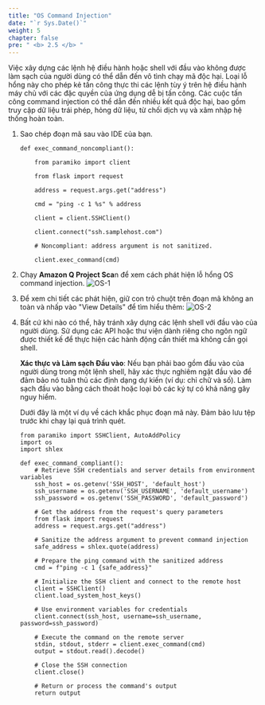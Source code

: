 ```yaml
---
title: "OS Command Injection"
date: "`r Sys.Date()`"
weight: 5
chapter: false
pre: " <b> 2.5 </b> "
---
```


Việc xây dựng các lệnh hệ điều hành hoặc shell với đầu vào không được làm sạch của người dùng có thể dẫn đến vô tình chạy mã độc hại. Loại lỗ hổng này cho phép kẻ tấn công thực thi các lệnh tùy ý trên hệ điều hành máy chủ với các đặc quyền của ứng dụng dễ bị tấn công. Các cuộc tấn công command injection có thể dẫn đến nhiều kết quả độc hại, bao gồm truy cập dữ liệu trái phép, hỏng dữ liệu, từ chối dịch vụ và xâm nhập hệ thống hoàn toàn.

1. Sao chép đoạn mã sau vào IDE của bạn.

   ```
   def exec_command_noncompliant():

       from paramiko import client

       from flask import request

       address = request.args.get("address")

       cmd = "ping -c 1 %s" % address

       client = client.SSHClient()

       client.connect("ssh.samplehost.com")

       # Noncompliant: address argument is not sanitized.

       client.exec_command(cmd)
   ```

2. Chạy **Amazon Q Project Sca**n để xem cách phát hiện lỗ hổng OS command injection.
   ![OS-1](/images/5/OS-1.png?width=90pc)

3. Để xem chi tiết các phát hiện, giữ con trỏ chuột trên đoạn mã không an toàn và nhấp vào "View Details" để tìm hiểu thêm:
   ![OS-2](/images/5/OS-2.png?width=90pc)
4. Bất cứ khi nào có thể, hãy tránh xây dựng các lệnh shell với đầu vào của người dùng. Sử dụng các API hoặc thư viện dành riêng cho ngôn ngữ được thiết kế để thực hiện các hành động cần thiết mà không cần gọi shell.

   **Xác thực và Làm sạch Đầu vào**: Nếu bạn phải bao gồm đầu vào của người dùng trong một lệnh shell, hãy xác thực nghiêm ngặt đầu vào để đảm bảo nó tuân thủ các định dạng dự kiến (ví dụ: chỉ chữ và số). Làm sạch đầu vào bằng cách thoát hoặc loại bỏ các ký tự có khả năng gây nguy hiểm.

   Dưới đây là một ví dụ về cách khắc phục đoạn mã này. Đảm bảo lưu tệp trước khi chạy lại quá trình quét.

   ```
   from paramiko import SSHClient, AutoAddPolicy
   import os
   import shlex

   def exec_command_compliant():
       # Retrieve SSH credentials and server details from environment variables
       ssh_host = os.getenv('SSH_HOST', 'default_host')
       ssh_username = os.getenv('SSH_USERNAME', 'default_username')
       ssh_password = os.getenv('SSH_PASSWORD', 'default_password')

       # Get the address from the request's query parameters
       from flask import request
       address = request.args.get("address")

       # Sanitize the address argument to prevent command injection
       safe_address = shlex.quote(address)

       # Prepare the ping command with the sanitized address
       cmd = f"ping -c 1 {safe_address}"

       # Initialize the SSH client and connect to the remote host
       client = SSHClient()
       client.load_system_host_keys()

       # Use environment variables for credentials
       client.connect(ssh_host, username=ssh_username, password=ssh_password)

       # Execute the command on the remote server
       stdin, stdout, stderr = client.exec_command(cmd)
       output = stdout.read().decode()

       # Close the SSH connection
       client.close()

       # Return or process the command's output
       return output
   ```
